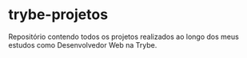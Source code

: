 # trybe-projetos
Repositório contendo todos os projetos realizados ao longo dos meus estudos como Desenvolvedor Web na Trybe.
